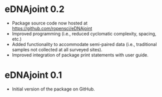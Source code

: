 # eDNAjoint 0.2

-   Package source code now hosted at <https://github.com/ropensci/eDNAjoint>
-   Improved programming (i.e., reduced cyclomatic complexity, spacing, etc.)
-   Added functionality to accommodate semi-paired data (i.e., traditional samples not collected at all surveyed sites).
-   Improved integration of package print statements with user guide.

# eDNAjoint 0.1

-   Initial version of the package on GitHub.
